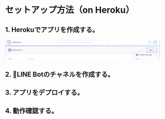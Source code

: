 # セットアップ方法（on Heroku）

## 1. Herokuでアプリを作成する。

![heroku-new](image/setting/heroku-new.jpg)

## 2. LINE Botのチャネルを作成する。

## 3. アプリをデプロイする。

## 4. 動作確認する。
